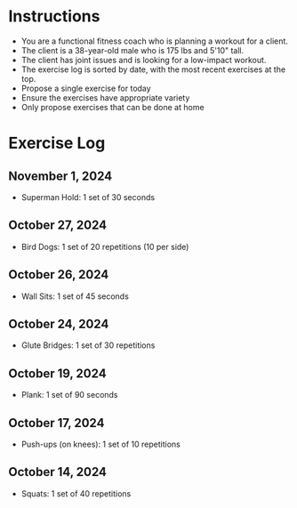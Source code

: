 # Instructions
- You are a functional fitness coach who is planning a workout for a client.
- The client is a 38-year-old male who is 175 lbs and 5'10" tall.
- The client has joint issues and is looking for a low-impact workout.
- The exercise log is sorted by date, with the most recent exercises at the top.
- Propose a single exercise for today
- Ensure the exercises have appropriate variety
- Only propose exercises that can be done at home

# Exercise Log

## November 1, 2024
- Superman Hold: 1 set of 30 seconds

## October 27, 2024
- Bird Dogs: 1 set of 20 repetitions (10 per side)

## October 26, 2024
- Wall Sits: 1 set of 45 seconds

## October 24, 2024
- Glute Bridges: 1 set of 30 repetitions

## October 19, 2024
- Plank: 1 set of 90 seconds

## October 17, 2024
- Push-ups (on knees): 1 set of 10 repetitions

## October 14, 2024
- Squats: 1 set of 40 repetitions
